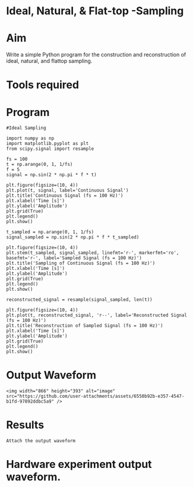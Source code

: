 # Ideal, Natural, & Flat-top -Sampling
# Aim
Write a simple Python program for the construction and reconstruction of ideal, natural, and flattop sampling.
# Tools required
# Program
```
#Ideal Sampling

import numpy as np
import matplotlib.pyplot as plt
from scipy.signal import resample

fs = 100
t = np.arange(0, 1, 1/fs) 
f = 5
signal = np.sin(2 * np.pi * f * t)

plt.figure(figsize=(10, 4))
plt.plot(t, signal, label='Continuous Signal')
plt.title('Continuous Signal (fs = 100 Hz)')
plt.xlabel('Time [s]')
plt.ylabel('Amplitude')
plt.grid(True)
plt.legend()
plt.show()

t_sampled = np.arange(0, 1, 1/fs)
signal_sampled = np.sin(2 * np.pi * f * t_sampled)

plt.figure(figsize=(10, 4))
plt.stem(t_sampled, signal_sampled, linefmt='r-', markerfmt='ro', basefmt='r-', label='Sampled Signal (fs = 100 Hz)')
plt.title('Sampling of Continuous Signal (fs = 100 Hz)')
plt.xlabel('Time [s]')
plt.ylabel('Amplitude')
plt.grid(True)
plt.legend()
plt.show()

reconstructed_signal = resample(signal_sampled, len(t))

plt.figure(figsize=(10, 4))
plt.plot(t, reconstructed_signal, 'r--', label='Reconstructed Signal (fs = 100 Hz)')
plt.title('Reconstruction of Sampled Signal (fs = 100 Hz)')
plt.xlabel('Time [s]')
plt.ylabel('Amplitude')
plt.grid(True)
plt.legend()
plt.show()
```
# Output Waveform
```
<img width="866" height="393" alt="image" src="https://github.com/user-attachments/assets/6550b92b-e357-4547-b1fd-97892ddbc5a9" />
```
# Results
```
Attach the output waveform
```
# Hardware experiment output waveform.
